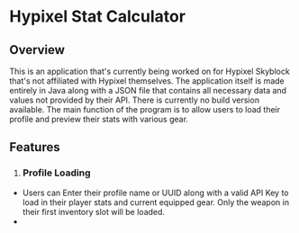 # Hypixel Stat Calculator

## Overview
This is an application that's currently being worked on for Hypixel Skyblock that's not affiliated with Hypixel themselves.  The application itself is made entirely in Java
along with a JSON file that contains all necessary data and values not provided by their API.  There is currently no build version available.
The main function of the program is to allow users to load their profile and preview their stats with various gear.

## Features
1. ### Profile Loading
- Users can Enter their profile name or UUID along with a valid API Key to load in their player stats and current equipped gear. Only the weapon in their first inventory slot will be loaded.
-  